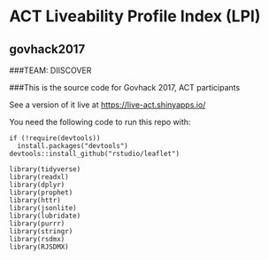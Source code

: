 

# ACT Liveability Profile Index (LPI)
## govhack2017
###TEAM: DIISCOVER

###This is the source code for Govhack 2017, ACT participants


See a version of it live at https://live-act.shinyapps.io/

You need the following code to run this repo  with:
```
if (!require(devtools))
  install.packages("devtools")
devtools::install_github("rstudio/leaflet")

library(tidyverse)
library(readxl)
library(dplyr)
library(prophet)
library(httr)
library(jsonlite)
library(lubridate)
library(purrr)
library(stringr)
library(rsdmx)
library(RJSDMX)

```
